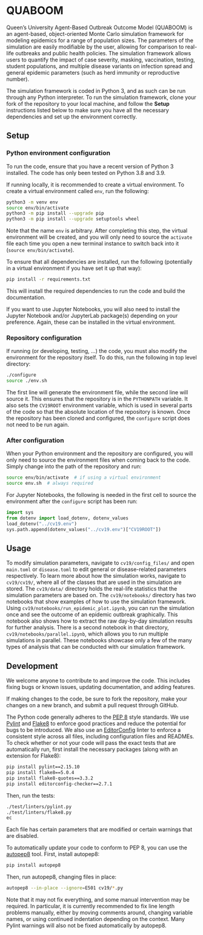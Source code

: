 # QUABOOM

Queen’s University Agent-Based Outbreak Outcome Model (QUABOOM) is an agent-based, object-oriented Monte Carlo simulation framework for modeling epidemics for a range of population sizes.
The parameters of the simulation are easily modifiable by the user, allowing for comparison to real-life outbreaks and public health policies.
The simulation framework allows users to quantify the impact of case severity, masking, vaccination, testing, student populations,
and multiple disease variants on infection spread and general epidemic parameters (such as herd immunity or reproductive number).

The simulation framework is coded in Python 3, and as such can be run through any Python interpreter.
To run the simulation framework, clone your fork of the repository to your local machine, and follow the **Setup** instructions listed below to make sure you have all the necessary dependencies and set up the environment correctly.

## Setup

### Python environment configuration

To run the code, ensure that you have a recent version of Python 3 installed.
The code has only been tested on Python 3.8 and 3.9.

If running locally, it is recommended to create a virtual environment.
To create a virtual environment called `env`, run the following:

```bash
python3 -m venv env
source env/bin/activate
python3 -m pip install --upgrade pip
python3 -m pip install --upgrade setuptools wheel
```

Note that the name `env` is arbitrary.
After completing this step, the virtual environment will be created,
and you will only need to source the `activate` file each time
you open a new terminal instance
to switch back into it (`source env/bin/activate`).

To ensure that all dependencies are installed, run the following
(potentially in a virtual environment if you have set it up that way):

```bash
pip install -r requirements.txt
```

This will install the required dependencies to run the code and
build the documentation.

If you want to use Jupyter Notebooks, you will also need to install
the Jupyter Notebook and/or JupyterLab package(s)
depending on your preference.
Again, these can be installed in the virtual environment.

### Repository configuration

If running (or developing, testing, ...) the code,
you must also modify the environment for the repository itself.
To do this, run the following in top level directory:

```bash
./configure
source ./env.sh
```

The first line will generate the environment file,
while the second line will source it.
This ensures that the repository is in the `PYTHONPATH` variable.
It also sets the `CV19ROOT` environment variable,
which is used in several parts of the code
so that the absolute location of the repository is known.
Once the repository has been cloned and configured,
the `configure` script does not need to be run again.

### After configuration

When your Python environment and the repository are configured,
you will only need to source the environment files when coming back to the code.
Simply change into the path of the repository and run:

```bash
source env/bin/activate  # if using a virtual environment
source env.sh  # always required
```

For Jupyter Notebooks, the following is needed in the first cell
to source the environment after the `configure` script has been run:

```python
import sys
from dotenv import load_dotenv, dotenv_values
load_dotenv("../cv19.env")
sys.path.append(dotenv_values("../cv19.env")["CV19ROOT"])
```
## Usage

To modify simulation parameters, navigate to `cv19/config_files/` and open `main.toml` or `disease.toml` to edit general or disease-related parameters respectively.
To learn more about how the simulation works, navigate to `cv19/cv19/`, where all of the classes that are used in the simulation are stored.
The `cv19/data/` directory holds the real-life statistics that the simulation parameters are based on.
The `cv19/notebooks/` directory has two notebooks that show examples of how to use the simulation framework. Using `cv19/notebooks/run_epidemic_plot.ipynb`, you can run the simulation once and see the outcome of an epidemic outbreak graphically.
This notebook also shows how to extract the raw day-by-day simulation results for further analysis.
There is a second notebook in that directory, `cv19/notebooks/parallel.ipynb`, which allows you to run multiple simulations in parallel.
These notebooks showcase only a few of the many types of analysis that can be conducted with our simulation framework.

## Development

We welcome anyone to contribute to and improve the code.
This includes fixing bugs or known issues,
updating documentation, and adding features.

If making changes to the code,
be sure to fork the repository,
make your changes on a new branch,
and submit a pull request through GitHub.

The Python code generally adheres to the
[PEP 8](https://peps.python.org/pep-0008/) style standards.
We use [Pylint](https://pylint.pycqa.org/en/latest/)
and [Flake8](https://flake8.pycqa.org/en/latest/)
to enforce good practices and
reduce the potential for bugs to be introduced.
We also use an [EditorConfig](https://editorconfig.org/) linter
to enforce a consistent style across all files,
including configuration files and READMEs.
To check whether or not your code will pass the exact tests
that are automatically run, first install the necessary packages
(along with an extension for Flake8):

```sh
pip install pylint==2.15.10
pip install flake8==5.0.4
pip install flake8-quotes==3.3.2
pip install editorconfig-checker==2.7.1
```

Then, run the tests:

```sh
./test/linters/pylint.py
./test/linters/flake8.py
ec
```

Each file has certain parameters that are modified
or certain warnings that are disabled.

To automatically update your code to conform to PEP 8,
you can use the [autopep8](https://pypi.org/project/autopep8/) tool.
First, install autopep8:

```sh
pip install autopep8
```

Then, run autopep8, changing files in place:

```sh
autopep8 --in-place --ignore=E501 cv19/*.py
```

Note that it may not fix everything,
and some manual intervention may be required.
In particular, it is currently recommended to
fix line length problems manually,
either by moving comments around,
changing variable names,
or using continued indentation depending on the context.
Many Pylint warnings will also not be fixed automatically
by autopep8.
